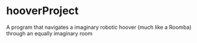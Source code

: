 # hooverProject
A program that navigates a imaginary robotic hoover (much like a Roomba) through an equally imaginary room
